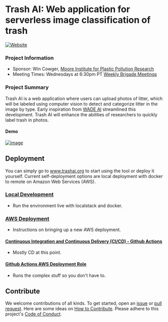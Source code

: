 # Trash AI: Web application for serverless image classification of trash
[![Website](https://img.shields.io/badge/Web-TrashAI.org-blue)](https://www.trashai.org)


### Project Information

-   Sponsor: Win Cowger, [Moore Institute for Plastic Pollution Research](https://mooreplasticresearch.org/)
-   Meeting Times: Wednesdays at 6:30pm PT [Weekly Brigade Meetings](https://www.meetup.com/code4sac/)

### Project Summary

Trash AI is a web application where users can upload photos of litter, which will be labeled using computer vision to detect and categorize litter in the image by type. Early inspiration from [WADE AI](https://github.com/letsdoitworld/wade-ai) streamlined this development. Trash AI will enhance the abilities of researchers to quickly label trash in photos.

#### Demo
[![image](https://user-images.githubusercontent.com/26821843/188515526-33e1196b-6830-4187-8fe4-e68b2bd4019e.png)](https://youtu.be/HHrjUpQynUM)

## Deployment

You can simply go to www.trashai.org to start using the tool or deploy it yourself. Current self-deployment options are local deployment with docker to remote on Amazon Web Services (AWS). 

### [Local Development](./docs/localdev.md)

- Run the environment live with localstack and docker.

### [AWS Deployment](./docs/git-aws-account-setup.md)

- Instructions on bringing up a new AWS deployment.

#### [Continuous Integration and Continuous Delivery (CI/CD) - Github Actions](./docs/github-actions.md)

- Mostly CD at this point.

#### [Github Actions AWS Deployment Role](./docs/github-actions-deployment-role.md)

- Runs the complex stuff so you don't have to.

## Contribute
We welcome contributions of all kinds. To get started, open an [issue](https://github.com/code4sac/trash-ai/issues) or [pull request](https://github.com/code4sac/trash-ai/pulls). Here are some ideas on [How to Contribute](https://opensource.guide/how-to-contribute/). Please adhere to this project's [Code of Conduct](https://www.contributor-covenant.org/version/2/1/code_of_conduct/).

